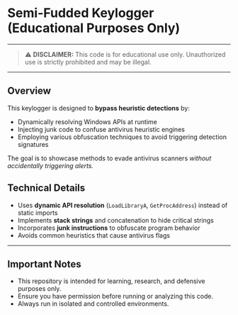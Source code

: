 # Semi-Fudded Keylogger (Educational Purposes Only)

---
> ⚠️ **DISCLAIMER:** This code is for educational use only. Unauthorized use is strictly prohibited and may be illegal.

---


## Overview

This keylogger is designed to **bypass heuristic detections** by:

- Dynamically resolving Windows APIs at runtime
- Injecting junk code to confuse antivirus heuristic engines
- Employing various obfuscation techniques to avoid triggering detection signatures

The goal is to showcase methods to evade antivirus scanners *without accidentally triggering alerts.*


## Technical Details

- Uses **dynamic API resolution** (`LoadLibraryA`, `GetProcAddress`) instead of static imports
- Implements **stack strings** and concatenation to hide critical strings
- Incorporates **junk instructions** to obfuscate program behavior
- Avoids common heuristics that cause antivirus flags

---

## Important Notes

- This repository is intended for learning, research, and defensive purposes only.
- Ensure you have permission before running or analyzing this code.
- Always run in isolated and controlled environments.
